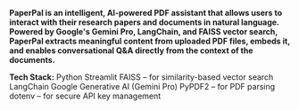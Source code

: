 **PaperPal is an intelligent, AI-powered PDF assistant that allows users to interact with their research papers and documents in natural language. Powered by Google's Gemini Pro, LangChain, and FAISS vector search, PaperPal extracts meaningful content from uploaded PDF files, embeds it, and enables conversational Q&A directly from the context of the documents.**

**Tech Stack:**
Python
Streamlit
FAISS – for similarity-based vector search
LangChain
Google Generative AI (Gemini Pro)
PyPDF2 – for PDF parsing
dotenv – for secure API key management
